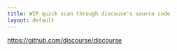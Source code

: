 ```yaml
---
title: WIP quick scan through discouse's source code
layout: default
---
```


https://github.com/discourse/discourse
